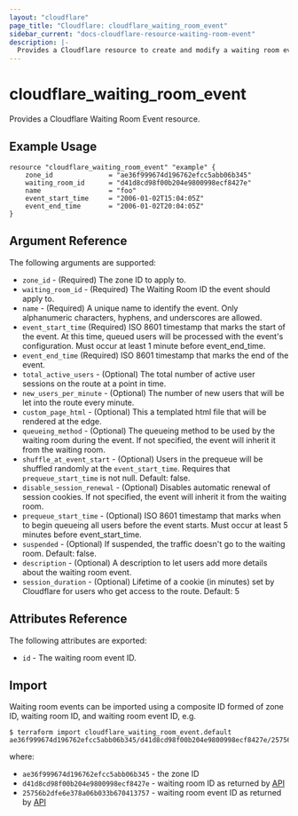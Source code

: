 ```yaml
---
layout: "cloudflare"
page_title: "Cloudflare: cloudflare_waiting_room_event"
sidebar_current: "docs-cloudflare-resource-waiting-room-event"
description: |-
  Provides a Cloudflare resource to create and modify a waiting room event.
---
```


# cloudflare_waiting_room_event

Provides a Cloudflare Waiting Room Event resource.

## Example Usage

```hcl
resource "cloudflare_waiting_room_event" "example" {
    zone_id              = "ae36f999674d196762efcc5abb06b345"
    waiting_room_id      = "d41d8cd98f00b204e9800998ecf8427e"
    name                 = "foo"
    event_start_time     = "2006-01-02T15:04:05Z"
    event_end_time       = "2006-01-02T20:04:05Z"
}
```

## Argument Reference

The following arguments are supported:

* `zone_id` - (Required) The zone ID to apply to.
* `waiting_room_id` - (Required) The Waiting Room ID the event should apply to.
* `name` - (Required) A unique name to identify the event. Only alphanumeric characters, hyphens, and underscores are allowed.
* `event_start_time` (Required) ISO 8601 timestamp that marks the start of the event. At this time, queued users will be processed with the event's configuration. Must occur at least 1 minute before event_end_time.
* `event_end_time` (Required) ISO 8601 timestamp that marks the end of the event.
* `total_active_users` - (Optional) The total number of active user sessions on the route at a point in time.
* `new_users_per_minute` - (Optional) The number of new users that will be let into the route every minute.
* `custom_page_html` - (Optional) This a templated html file that will be rendered at the edge.
* `queueing_method` - (Optional) The queueing method to be used by the waiting room during the event. If not specified, the event will inherit it from the waiting room.
* `shuffle_at_event_start` - (Optional) Users in the prequeue will be shuffled randomly at the `event_start_time`. Requires that `prequeue_start_time` is not null. Default: false.
* `disable_session_renewal` - (Optional) Disables automatic renewal of session cookies. If not specified, the event will inherit it from the waiting room.
* `prequeue_start_time` - (Optional) ISO 8601 timestamp that marks when to begin queueing all users before the event starts. Must occur at least 5 minutes before event_start_time.
* `suspended` - (Optional) If suspended, the traffic doesn't go to the waiting room. Default: false.
* `description` - (Optional) A description to let users add more details about the waiting room event.
* `session_duration` - (Optional) Lifetime of a cookie (in minutes) set by Cloudflare for users who get access to the route. Default: 5

## Attributes Reference

The following attributes are exported:

* `id` - The waiting room event ID.

## Import

Waiting room events can be imported using a composite ID formed of zone ID, waiting room ID, and waiting room event ID, e.g.

```
$ terraform import cloudflare_waiting_room_event.default ae36f999674d196762efcc5abb06b345/d41d8cd98f00b204e9800998ecf8427e/25756b2dfe6e378a06b033b670413757
```

where:

* `ae36f999674d196762efcc5abb06b345` - the zone ID
* `d41d8cd98f00b204e9800998ecf8427e` - waiting room ID as returned by [API](https://api.cloudflare.com/#waiting-room-list-waiting-rooms)
* `25756b2dfe6e378a06b033b670413757` - waiting room event ID as returned by [API](https://api.cloudflare.com/#waiting-room-list-events)
